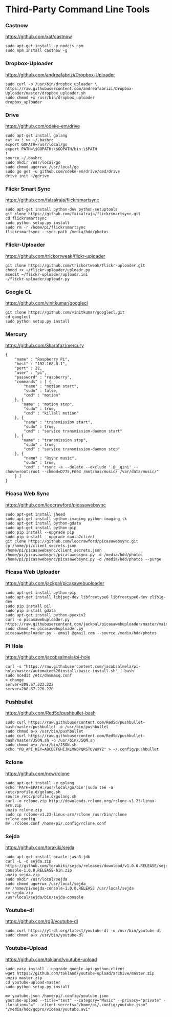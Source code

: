 Third-Party Command Line Tools
==============================
### Castnow
https://github.com/xat/castnow
````
sudo apt-get install -y nodejs npm
sudo npm install castnow -g
````
### Dropbox-Uploader
https://github.com/andreafabrizi/Dropbox-Uploader
````
sudo curl -o /usr/bin/dropbox_uploader \
https://raw.githubusercontent.com/andreafabrizi/Dropbox-Uploader/master/dropbox_uploader.sh
sudo chmod +x /usr/bin/dropbox_uploader
dropbox_uploader
````
### Drive
https://github.com/odeke-em/drive
````
sudo apt-get install golang
cat << ! >> ~/.bashrc
export GOPATH=/usr/local/go
export PATH=\$GOPATH:\$GOPATH/bin:\$PATH
!
source ~/.bashrc
sudo mkdir /usr/local/go
sudo chmod ugo+rwx /usr/local/go
sudo go get -u github.com/odeke-em/drive/cmd/drive
drive init ~/gdrive
````
### Flickr Smart Sync
https://github.com/faisalraja/flickrsmartsync
````
sudo apt-get install python-dev python-setuptools
git clone https://github.com/faisalraja/flickrsmartsync.git
cd flickrsmartsync
sudo python setup.py install
sudo rm -r /home/pi/flickrsmartsync
flickrsmartsync --sync-path /media/hdd/photos
````
### Flickr-Uploader
https://github.com/trickortweak/flickr-uploader
````
git clone https://github.com/trickortweak/flickr-uploader.git
chmod +x ~/flickr-uploader/uploadr.py
mcedit ~/flickr-uploader/uploadr.ini
~/flickr-uploader/uploadr.py
````
### Google CL
https://github.com/vinitkumar/googlecl
````
git clone https://github.com/vinitkumar/googlecl.git
cd googlecl
sudo python setup.py install
````
### Mercury
https://github.com/Skarafaz/mercury
````
{
    "name" : "Raspberry Pi",
    "host" : "192.168.0.1",
    "port" : 22,
    "user" : "pi",
    "password" : "raspberry",
    "commands" : [ {
        "name" : "motion start",
        "sudo" : false,
        "cmd" : "motion"
    }, {
       "name" : "motion stop",
        "sudo" : true,
        "cmd" : "killall motion"
    }, {
        "name" : "transmission start",
        "sudo" : true,
        "cmd" : "service transmission-daemon start"
    }, {
       "name" : "transmission stop",
        "sudo" : true,
        "cmd" : "service transmission-daemon stop"
    }, {
        "name" : "Rsync music",
        "sudo" : true,
        "cmd" : "rsync -a --delete --exclude '.@__qini' --chown=root:root --chmod=D775,F664 /mnt/nas/music/ /var/data/music/"
    } ]
}
````

### Picasa Web Sync
https://github.com/leocrawford/picasawebsync
`````
sudo apt-get install jhead
sudo apt-get install python-imaging python-imaging-tk
sudo apt-get install python-gdata
sudo apt-get install python-pip
sudo pip install --upgrade pip 
sudo pip install --upgrade oauth2client
git clone https://github.com/leocrawford/picasawebsync.git
cp /home/pi/client_secrets.json /home/pi/picasawebsync/client_secrets.json
/home/pi/picasawebsync/picasawebsync.py -d /media/hdd/photos
/home/pi/picasawebsync/picasawebsync.py -d /media/hdd/photos --purge
`````
### Picasa Web Uploader
https://github.com/jackpal/picasawebuploader
`````
sudo apt-get install python-pip
sudo apt-get install libjpeg-dev libfreetype6 libfreetype6-dev zlib1g-dev
sudo pip install pil
sudo pip install gdata
sudo apt-get install python-pyexiv2
curl -o picasawebuploader.py https://raw.githubusercontent.com/jackpal/picasawebuploader/master/main.py
sudo chmod +x picasawebuploader.py 
picasawebuploader.py --email @gmail.com --source /media/hdd/photos
`````
### Pi Hole
https://github.com/jacobsalmela/pi-hole
````
curl -s "https://raw.githubusercontent.com/jacobsalmela/pi-hole/master/automated%20install/basic-install.sh" | bash
sudo mcedit /etc/dnsmasq.conf
> change 
server=208.67.222.222
server=208.67.220.220
````
### Pushbullet
https://github.com/Red5d/pushbullet-bash
````
sudo curl https://raw.githubusercontent.com/Red5d/pushbullet-bash/master/pushbullet -o /usr/bin/pushbullet
sudo chmod a+x /usr/bin/pushbullet
sudo curl https://raw.githubusercontent.com/Red5d/pushbullet-bash/master/JSON.sh -o /usr/bin/JSON.sh
sudo chmod a+x /usr/bin/JSON.sh
echo "PB_API_KEY=ABCDEFGHIJKLMNOPQRSTUVWXYZ" > ~/.config/pushbullet
````
### Rclone
https://github.com/ncw/rclone
````
sudo apt-get install -y golang
echo 'PATH=$PATH:/usr/local/go/bin'|sudo tee -a /etc/profile.d/golang.sh
source /etc/profile.d/golang.sh
curl -o rclone.zip http://downloads.rclone.org/rclone-v1.23-linux-arm.zip
unzip rclone.zip
sudo cp rclone-v1.23-linux-arm/rclone /usr/bin/rclone
rclone config
mv .rclone.conf /home/pi/.config/rclone.conf
````
### Sejda
https://github.com/torakiki/sejda
````
sudo apt-get install oracle-java8-jdk
curl -L -o sejda.zip https://github.com/torakiki/sejda/releases/download/v1.0.0.RELEASE/sejda-console-1.0.0.RELEASE-bin.zip
unzip sejda.zip
sudo mkdir /usr/local/sejda
sudo chmod ugo+rwx /usr/local/sejda
mv /home/pi/sejda-console-1.0.0.RELEASE /usr/local/sejda
rm sejda.zip
/usr/local/sejda/bin/sejda-console
````
### Youtube-dl
https://github.com/rg3/youtube-dl
````
sudo curl https://yt-dl.org/latest/youtube-dl -o /usr/bin/youtube-dl
sudo chmod a+x /usr/bin/youtube-dl
````
### Youtube-Upload
https://github.com/tokland/youtube-upload
````
sudo easy_install --upgrade google-api-python-client
wget https://github.com/tokland/youtube-upload/archive/master.zip
unzip master.zip
cd youtube-upload-master
sudo python setup.py install
````
````
mv youtube.json /home/pi/.config/youtube.json
youtube-upload --title="test" --category="Music" --privacy="private" --location="=" --client-secrets="/home/pi/.config/youtube.json" "/media/hdd/gopro/videos/youtube.avi"
````
